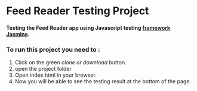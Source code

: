 


# Feed Reader Testing Project

#### Testing the Feed Reader app using Javascript testing [framework Jasmine](https://jasmine.github.io/).

### To run this project you need to :
1. Click on the green *clone or download* button.
2. open the project folder
3. Open index.html in your browser.
4. Now you will be able to see the testing result at the bottom of the page.
